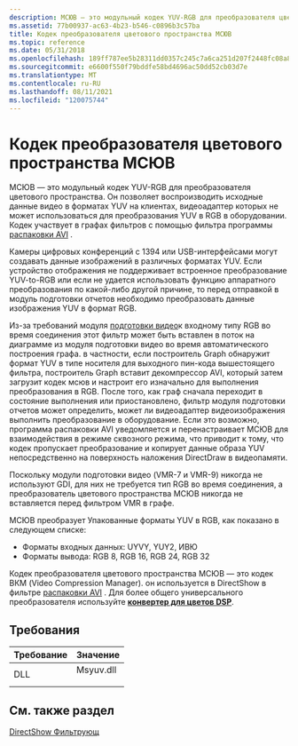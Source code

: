 ```yaml
---
description: МСЮВ — это модульный кодек YUV-RGB для преобразователя цветового пространства.
ms.assetid: 77b00937-ac63-4b23-b546-c0896b3c57ba
title: Кодек преобразователя цветового пространства МСЮВ
ms.topic: reference
ms.date: 05/31/2018
ms.openlocfilehash: 189ff787ee5b28311dd0357c245c7a6ca251d207f2448fc08a88fb856d7c2fce
ms.sourcegitcommit: e6600f550f79bddfe58bd4696ac50dd52cb03d7e
ms.translationtype: MT
ms.contentlocale: ru-RU
ms.lasthandoff: 08/11/2021
ms.locfileid: "120075744"
---
```

# <a name="msyuv-color-space-converter-codec"></a>Кодек преобразователя цветового пространства МСЮВ

МСЮВ — это модульный кодек YUV-RGB для преобразователя цветового пространства. Он позволяет воспроизводить исходные данные видео в форматах YUV на клиентах, видеоадаптер которых не может использоваться для преобразования YUV в RGB в оборудовании. Кодек участвует в графах фильтров с помощью фильтра программы [распаковки AVI](avi-decompressor-filter.md) .

Камеры цифровых конференций с 1394 или USB-интерфейсами могут создавать данные изображений в различных форматах YUV. Если устройство отображения не поддерживает встроенное преобразование YUV-to-RGB или если не удается использовать функцию аппаратного преобразования по какой-либо другой причине, то перед отправкой в модуль подготовки отчетов необходимо преобразовать данные изображения YUV в формат RGB.

Из-за требований модуля [подготовки видео](video-renderer-filter.md)к входному типу RGB во время соединения этот фильтр может быть вставлен в поток на диаграмме из модуля подготовки видео во время автоматического построения графа. в частности, если построитель Graph обнаружит формат YUV в типе носителя для выходного пин-кода вышестоящего фильтра, построитель Graph вставит декомпрессор AVI, который затем загрузит кодек мсюв и настроит его изначально для выполнения преобразования в RGB. После того, как граф сначала переходит в состояние выполнения или приостановлено, фильтр модуля подготовки отчетов может определить, может ли видеоадаптер видеоизображения выполнить преобразование в оборудование. Если это возможно, программа распаковки AVI уведомляется и перенастраивает МСЮВ для взаимодействия в режиме сквозного режима, что приводит к тому, что кодек пропускает преобразование и копирует данные образа YUV непосредственно на поверхность наложения DirectDraw в видеопамяти.

Поскольку модули подготовки видео (VMR-7 и VMR-9) никогда не используют GDI, для них не требуется тип RGB во время соединения, а преобразователь цветового пространства МСЮВ никогда не вставляется перед фильтром VMR в графе.

МСЮВ преобразует Упакованные форматы YUV в RGB, как показано в следующем списке:

-   Форматы входных данных: UYVY, YUY2, ИВЮ
-   Форматы вывода: RGB 8, RGB 16, RGB 24, RGB 32

Кодек преобразователя цветового пространства МСЮВ — это кодек ВКМ (Video Compression Manager). он используется в DirectShow в фильтре [распаковки AVI](avi-decompressor-filter.md) . Для более общего универсального преобразователя используйте [**конвертер для цветов DSP**](../medfound/colorconverter.md).

## <a name="requirements"></a>Требования



| Требование | Значение |
|----------------|--------------------------------------------------------------------------------------|
| DLL<br/> | <dl> <dt>Msyuv.dll</dt> </dl> |



## <a name="see-also"></a>См. также раздел

<dl> <dt>

[DirectShow Фильтрующ](directshow-filters.md)
</dt> </dl>

 

 

